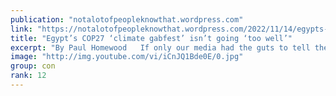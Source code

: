 ```yaml
---
publication: "notalotofpeopleknowthat.wordpress.com"
link: "https://notalotofpeopleknowthat.wordpress.com/2022/11/14/egypts-cop27-climate-gabfest-isnt-going-too-well/"
title: "Egypt’s COP27 ‘climate gabfest’ isn’t going ‘too well’"
excerpt: "By Paul Homewood   If only our media had the guts to tell the truth:      "
image: "http://img.youtube.com/vi/iCnJQ1Bde0E/0.jpg"
group: con
rank: 12
---
```

